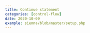 ```yaml
---
title: Continue statement
categories: [control-flow]
date: 2020-10-09
example: sienna/blob/master/setup.php
---
```

